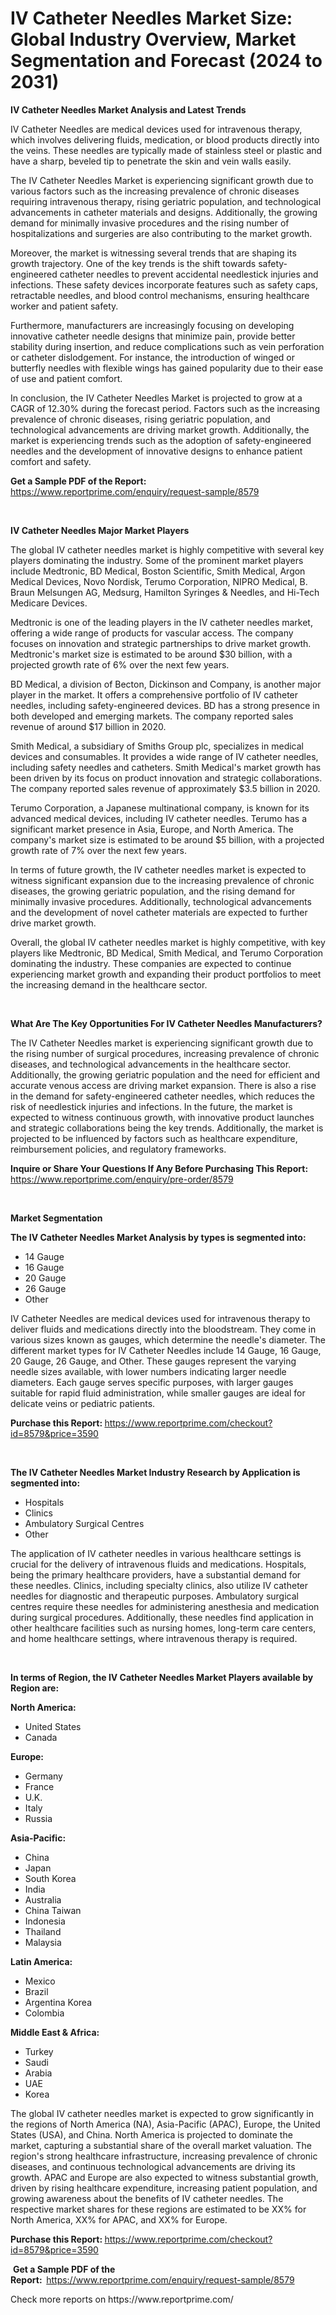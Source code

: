 <p><h1>IV Catheter Needles Market Size: Global Industry Overview, Market Segmentation and Forecast (2024 to 2031)</h1></p><p><strong>IV Catheter Needles Market Analysis and Latest Trends</strong></p>
<p><p>IV Catheter Needles are medical devices used for intravenous therapy, which involves delivering fluids, medication, or blood products directly into the veins. These needles are typically made of stainless steel or plastic and have a sharp, beveled tip to penetrate the skin and vein walls easily.</p><p>The IV Catheter Needles Market is experiencing significant growth due to various factors such as the increasing prevalence of chronic diseases requiring intravenous therapy, rising geriatric population, and technological advancements in catheter materials and designs. Additionally, the growing demand for minimally invasive procedures and the rising number of hospitalizations and surgeries are also contributing to the market growth.</p><p>Moreover, the market is witnessing several trends that are shaping its growth trajectory. One of the key trends is the shift towards safety-engineered catheter needles to prevent accidental needlestick injuries and infections. These safety devices incorporate features such as safety caps, retractable needles, and blood control mechanisms, ensuring healthcare worker and patient safety.</p><p>Furthermore, manufacturers are increasingly focusing on developing innovative catheter needle designs that minimize pain, provide better stability during insertion, and reduce complications such as vein perforation or catheter dislodgement. For instance, the introduction of winged or butterfly needles with flexible wings has gained popularity due to their ease of use and patient comfort.</p><p>In conclusion, the IV Catheter Needles Market is projected to grow at a CAGR of 12.30% during the forecast period. Factors such as the increasing prevalence of chronic diseases, rising geriatric population, and technological advancements are driving market growth. Additionally, the market is experiencing trends such as the adoption of safety-engineered needles and the development of innovative designs to enhance patient comfort and safety.</p></p>
<p><strong>Get a Sample PDF of the Report:&nbsp;</strong> <a href="https://www.reportprime.com/enquiry/request-sample/8579">https://www.reportprime.com/enquiry/request-sample/8579</a></p>
<p>&nbsp;</p>
<p><strong>IV Catheter Needles Major Market Players</strong></p>
<p><p>The global IV catheter needles market is highly competitive with several key players dominating the industry. Some of the prominent market players include Medtronic, BD Medical, Boston Scientific, Smith Medical, Argon Medical Devices, Novo Nordisk, Terumo Corporation, NIPRO Medical, B. Braun Melsungen AG, Medsurg, Hamilton Syringes & Needles, and Hi-Tech Medicare Devices.</p><p>Medtronic is one of the leading players in the IV catheter needles market, offering a wide range of products for vascular access. The company focuses on innovation and strategic partnerships to drive market growth. Medtronic's market size is estimated to be around $30 billion, with a projected growth rate of 6% over the next few years.</p><p>BD Medical, a division of Becton, Dickinson and Company, is another major player in the market. It offers a comprehensive portfolio of IV catheter needles, including safety-engineered devices. BD has a strong presence in both developed and emerging markets. The company reported sales revenue of around $17 billion in 2020.</p><p>Smith Medical, a subsidiary of Smiths Group plc, specializes in medical devices and consumables. It provides a wide range of IV catheter needles, including safety needles and catheters. Smith Medical's market growth has been driven by its focus on product innovation and strategic collaborations. The company reported sales revenue of approximately $3.5 billion in 2020.</p><p>Terumo Corporation, a Japanese multinational company, is known for its advanced medical devices, including IV catheter needles. Terumo has a significant market presence in Asia, Europe, and North America. The company's market size is estimated to be around $5 billion, with a projected growth rate of 7% over the next few years.</p><p>In terms of future growth, the IV catheter needles market is expected to witness significant expansion due to the increasing prevalence of chronic diseases, the growing geriatric population, and the rising demand for minimally invasive procedures. Additionally, technological advancements and the development of novel catheter materials are expected to further drive market growth.</p><p>Overall, the global IV catheter needles market is highly competitive, with key players like Medtronic, BD Medical, Smith Medical, and Terumo Corporation dominating the industry. These companies are expected to continue experiencing market growth and expanding their product portfolios to meet the increasing demand in the healthcare sector.</p></p>
<p>&nbsp;</p>
<p><strong>What Are The Key Opportunities For IV Catheter Needles Manufacturers?</strong></p>
<p><p>The IV Catheter Needles market is experiencing significant growth due to the rising number of surgical procedures, increasing prevalence of chronic diseases, and technological advancements in the healthcare sector. Additionally, the growing geriatric population and the need for efficient and accurate venous access are driving market expansion. There is also a rise in the demand for safety-engineered catheter needles, which reduces the risk of needlestick injuries and infections. In the future, the market is expected to witness continuous growth, with innovative product launches and strategic collaborations being the key trends. Additionally, the market is projected to be influenced by factors such as healthcare expenditure, reimbursement policies, and regulatory frameworks.</p></p>
<p><strong>Inquire or Share Your Questions If Any Before Purchasing This Report:</strong> <a href="https://www.reportprime.com/enquiry/pre-order/8579">https://www.reportprime.com/enquiry/pre-order/8579</a></p>
<p>&nbsp;</p>
<p><strong>Market Segmentation</strong></p>
<p><strong>The IV Catheter Needles Market Analysis by types is segmented into:</strong></p>
<p><ul><li>14 Gauge</li><li>16 Gauge</li><li>20 Gauge</li><li>26 Gauge</li><li>Other</li></ul></p>
<p><p>IV Catheter Needles are medical devices used for intravenous therapy to deliver fluids and medications directly into the bloodstream. They come in various sizes known as gauges, which determine the needle's diameter. The different market types for IV Catheter Needles include 14 Gauge, 16 Gauge, 20 Gauge, 26 Gauge, and Other. These gauges represent the varying needle sizes available, with lower numbers indicating larger needle diameters. Each gauge serves specific purposes, with larger gauges suitable for rapid fluid administration, while smaller gauges are ideal for delicate veins or pediatric patients.</p></p>
<p><strong>Purchase this Report:&nbsp;</strong><a href="https://www.reportprime.com/checkout?id=8579&price=3590">https://www.reportprime.com/checkout?id=8579&price=3590</a></p>
<p>&nbsp;</p>
<p><strong>The IV Catheter Needles Market Industry Research by Application is segmented into:</strong></p>
<p><ul><li>Hospitals</li><li>Clinics</li><li>Ambulatory Surgical Centres</li><li>Other</li></ul></p>
<p><p>The application of IV catheter needles in various healthcare settings is crucial for the delivery of intravenous fluids and medications. Hospitals, being the primary healthcare providers, have a substantial demand for these needles. Clinics, including specialty clinics, also utilize IV catheter needles for diagnostic and therapeutic purposes. Ambulatory surgical centres require these needles for administering anesthesia and medication during surgical procedures. Additionally, these needles find application in other healthcare facilities such as nursing homes, long-term care centers, and home healthcare settings, where intravenous therapy is required.</p></p>
<p>&nbsp;</p>
<p><strong>In terms of Region, the IV Catheter Needles Market Players available by Region are:</strong></p>
<p>
    <p> <strong> North America: </strong>
        <ul>
            <li>United States</li>
            <li>Canada</li>
        </ul>
        </p> 
    <p> <strong> Europe: </strong>
        <ul>
            <li>Germany</li>
            <li>France</li>
            <li>U.K.</li>
            <li>Italy</li>
            <li>Russia</li>
        </ul>
        </p> 
    <p> <strong> Asia-Pacific: </strong>
        <ul>
            <li>China</li>
            <li>Japan</li>
            <li>South Korea</li>
            <li>India</li>
            <li>Australia</li>
            <li>China Taiwan</li>
            <li>Indonesia</li>
            <li>Thailand</li>
            <li>Malaysia</li>
        </ul>
        </p> 
    <p> <strong> Latin America: </strong>
        <ul>
            <li>Mexico</li>
            <li>Brazil</li>
            <li>Argentina Korea</li>
            <li>Colombia</li>
        </ul>
        </p> 
    <p> <strong> Middle East & Africa: </strong>
        <ul>
            <li>Turkey</li>
            <li>Saudi</li>
            <li>Arabia</li>
            <li>UAE</li>
            <li>Korea</li>
        </ul>
    </p>
    </p>
<p><p>The global IV catheter needles market is expected to grow significantly in the regions of North America (NA), Asia-Pacific (APAC), Europe, the United States (USA), and China. North America is projected to dominate the market, capturing a substantial share of the overall market valuation. The region's strong healthcare infrastructure, increasing prevalence of chronic diseases, and continuous technological advancements are driving its growth. APAC and Europe are also expected to witness substantial growth, driven by rising healthcare expenditure, increasing patient population, and growing awareness about the benefits of IV catheter needles. The respective market shares for these regions are estimated to be XX% for North America, XX% for APAC, and XX% for Europe.</p></p>
<p><strong>Purchase this Report: </strong><a href="https://www.reportprime.com/checkout?id=8579&price=3590">https://www.reportprime.com/checkout?id=8579&price=3590</a></p>
<p>&nbsp;<strong>Get a Sample PDF of the Report:&nbsp;&nbsp;</strong><a href="https://www.reportprime.com/enquiry/request-sample/8579">https://www.reportprime.com/enquiry/request-sample/8579</a></p>
<p><strong></strong></p>
<p>Check more reports on https://www.reportprime.com/</p>